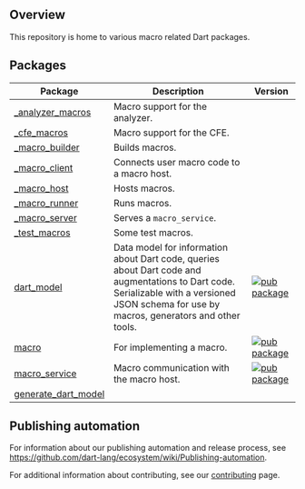 <!-- [![Dart CI](https://github.com/dart-lang/core/actions/workflows/dart.yml/badge.svg)](https://github.com/dart-lang/core/actions/workflows/dart.yml) -->

## Overview

This repository is home to various macro related Dart packages.

## Packages

| Package | Description | Version |
|---|---|---|
| [_analyzer_macros](pkgs/_analyzer_macros/) | Macro support for the analyzer. |  |
| [_cfe_macros](pkgs/_cfe_macros/) | Macro support for the CFE. |  |
| [_macro_builder](pkgs/_macro_builder/) | Builds macros. |  |
| [_macro_client](pkgs/_macro_client/) | Connects user macro code to a macro host. |  |
| [_macro_host](pkgs/_macro_host/) | Hosts macros. |  |
| [_macro_runner](pkgs/_macro_runner/) | Runs macros. |  |
| [_macro_server](pkgs/_macro_server/) | Serves a `macro_service`. |  |
| [_test_macros](pkgs/_test_macros/) | Some test macros. |  |
| [dart_model](pkgs/dart_model/) | Data model for information about Dart code, queries about Dart code and augmentations to Dart code. Serializable with a versioned JSON schema for use by macros, generators and other tools. | [![pub package](https://img.shields.io/pub/v/dart_model.svg)](https://pub.dev/packages/dart_model) |
| [macro](pkgs/macro/) | For implementing a macro. | [![pub package](https://img.shields.io/pub/v/macro.svg)](https://pub.dev/packages/macro) |
| [macro_service](pkgs/macro_service/) | Macro communication with the macro host. | [![pub package](https://img.shields.io/pub/v/macro_service.svg)](https://pub.dev/packages/macro_service) |
| [generate_dart_model](tool/dart_model_generator/) |  |  |

## Publishing automation

For information about our publishing automation and release process, see
https://github.com/dart-lang/ecosystem/wiki/Publishing-automation.

For additional information about contributing, see our
[contributing](CONTRIBUTING.md) page.
